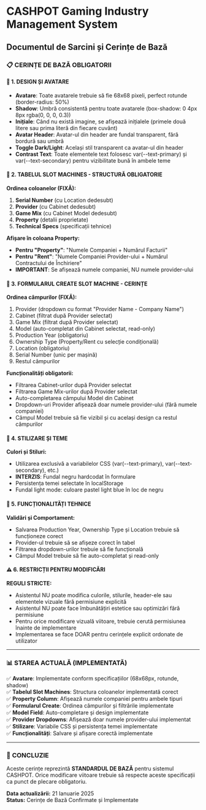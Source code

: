 # CASHPOT Gaming Industry Management System
## Documentul de Sarcini și Cerințe de Bază

### 📋 **CERINȚE DE BAZĂ OBLIGATORII**

#### 🎨 **1. DESIGN ȘI AVATARE**
- **Avatare**: Toate avatarele trebuie să fie 68x68 pixeli, perfect rotunde (border-radius: 50%)
- **Shadow**: Umbră consistentă pentru toate avatarele (box-shadow: 0 4px 8px rgba(0, 0, 0, 0.3))
- **Inițiale**: Când nu există imagine, se afișează inițialele (primele două litere sau prima literă din fiecare cuvânt)
- **Avatar Header**: Avatar-ul din header are fundal transparent, fără bordură sau umbră
- **Toggle Dark/Light**: Același stil transparent ca avatar-ul din header
- **Contrast Text**: Toate elementele text folosesc var(--text-primary) și var(--text-secondary) pentru vizibilitate bună în ambele teme

#### 🎰 **2. TABELUL SLOT MACHINES - STRUCTURĂ OBLIGATORIE**

**Ordinea coloanelor (FIXĂ):**
1. **Serial Number** (cu Location dedesubt)
2. **Provider** (cu Cabinet dedesubt) 
3. **Game Mix** (cu Cabinet Model dedesubt)
4. **Property** (detalii proprietate)
5. **Technical Specs** (specificații tehnice)

**Afișare în coloana Property:**
- **Pentru "Property"**: "Numele Companiei + Numărul Facturii"
- **Pentru "Rent"**: "Numele Companiei Provider-ului + Numărul Contractului de Închiriere"
- **IMPORTANT**: Se afișează numele companiei, NU numele provider-ului

#### 📝 **3. FORMULARUL CREATE SLOT MACHINE - CERINȚE**

**Ordinea câmpurilor (FIXĂ):**
1. Provider (dropdown cu format "Provider Name - Company Name")
2. Cabinet (filtrat după Provider selectat)
3. Game Mix (filtrat după Provider selectat)
4. Model (auto-completat din Cabinet selectat, read-only)
5. Production Year (obligatoriu)
6. Ownership Type (Property/Rent cu selecție condițională)
7. Location (obligatoriu)
8. Serial Number (unic per mașină)
9. Restul câmpurilor

**Funcționalități obligatorii:**
- Filtrarea Cabinet-urilor după Provider selectat
- Filtrarea Game Mix-urilor după Provider selectat  
- Auto-completarea câmpului Model din Cabinet
- Dropdown-uri Provider afișează doar numele provider-ului (fără numele companiei)
- Câmpul Model trebuie să fie vizibil și cu același design ca restul câmpurilor

#### 🎨 **4. STILIZARE ȘI TEME**

**Culori și Stiluri:**
- Utilizarea exclusivă a variabilelor CSS (var(--text-primary), var(--text-secondary), etc.)
- **INTERZIS**: Fundal negru hardcodat în formulare
- Persistența temei selectate în localStorage
- Fundal light mode: culoare pastel light blue în loc de negru

#### 🔧 **5. FUNCȚIONALITĂȚI TEHNICE**

**Validări și Comportament:**
- Salvarea Production Year, Ownership Type și Location trebuie să funcționeze corect
- Provider-ul trebuie să se afișeze corect în tabel
- Filtrarea dropdown-urilor trebuie să fie funcțională
- Câmpul Model trebuie să fie auto-completat și read-only

#### ⚠️ **6. RESTRICȚII PENTRU MODIFICĂRI**

**REGULI STRICTE:**
- Asistentul NU poate modifica culorile, stilurile, header-ele sau elementele vizuale fără permisiune explicită
- Asistentul NU poate face îmbunătățiri estetice sau optimizări fără permisiune
- Pentru orice modificare vizuală viitoare, trebuie cerută permisiunea înainte de implementare
- Implementarea se face DOAR pentru cerințele explicit ordonate de utilizator

---

### 📊 **STAREA ACTUALĂ (IMPLEMENTATĂ)**

✅ **Avatare**: Implementate conform specificațiilor (68x68px, rotunde, shadow)  
✅ **Tabelul Slot Machines**: Structura coloanelor implementată corect  
✅ **Property Column**: Afișează numele companiei pentru ambele tipuri  
✅ **Formularul Create**: Ordinea câmpurilor și filtrările implementate  
✅ **Model Field**: Auto-completare și design implementate  
✅ **Provider Dropdowns**: Afișează doar numele provider-ului implementat  
✅ **Stilizare**: Variabile CSS și persistența temei implementate  
✅ **Funcționalități**: Salvare și afișare corectă implementate  

---

### 🎯 **CONCLUZIE**

Aceste cerințe reprezintă **STANDARDUL DE BAZĂ** pentru sistemul CASHPOT. Orice modificare viitoare trebuie să respecte aceste specificații ca punct de plecare obligatoriu.

**Data actualizării:** 21 Ianuarie 2025  
**Status:** Cerințe de Bază Confirmate și Implementate